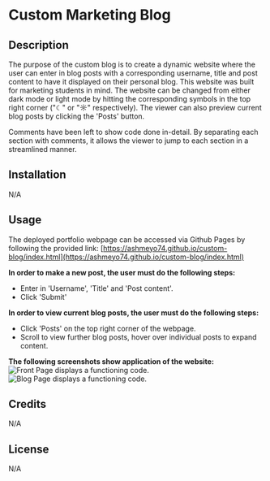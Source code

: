 # Custom Marketing Blog

## Description
The purpose of the custom blog is to create a dynamic website where the user can enter in blog posts with a corresponding username, title and post content to have it displayed on their personal blog. This website was built for marketing students in mind. The website can be changed from either dark mode or light mode by hitting the corresponding symbols in the top right corner ("☾" or "☼" respectively). The viewer can also preview current blog posts by clicking the 'Posts' button. 

Comments have been left to show code done in-detail. By separating each section with comments, it allows the viewer to jump to each section in a streamlined manner.

## Installation
N/A

## Usage
The deployed portfolio webpage can be accessed via Github Pages by following the provided link: [https://ashmeyo74.github.io/custom-blog/index.html](https://ashmeyo74.github.io/custom-blog/index.html) 

**In order to make a new post, the user must do the following steps:**
* Enter in 'Username', 'Title' and 'Post content'. 
* Click 'Submit'

**In order to view current blog posts, the user must do the following steps:**
* Click 'Posts' on the top right corner of the webpage.
* Scroll to view further blog posts, hover over individual posts to expand content. 


**The following screenshots show application of the website:**
![Front Page displays a functioning code.](https://i.gyazo.com/541134555988866deaaf66164c333824.gif)
![Blog Page displays a functioning code.](https://i.gyazo.com/d5538303d876eb6524bdbb774399bf51.gif)

## Credits
N/A

## License
N/A